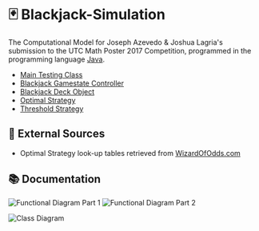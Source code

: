 # 🃏 Blackjack-Simulation
The Computational Model for Joseph Azevedo &amp; Joshua Lagria's submission to the UTC Math Poster 2017 Competition, programmed in the programming language [Java](https://www.java.com/en/).

- [Main Testing Class](src/ehs/mat/TestHarness.java)
- [Blackjack Gamestate Controller](src/ehs/mat/game/BlackjackGame.java)
- [Blackjack Deck Object](src/ehs/mat/game/BlackjackDeck.java)
- [Optimal Strategy](src/ehs/mat/strategy/OptimalStrategy.java)
- [Threshold Strategy](src/ehs/mat/strategy/ThresholdStrategy.java)

## 🔗 External Sources

- Optimal Strategy look-up tables retrieved from [WizardOfOdds.com](https://wizardofodds.com/games/blackjack/strategy/4-decks/)

## 📚 Documentation

![Functional Diagram Part 1](http://i.imgur.com/3XmugdG.png)
![Functional Diagram Part 2](http://i.imgur.com/2rVpVIw.png)

![Class Diagram](http://i.imgur.com/O4EDVsR.png)
